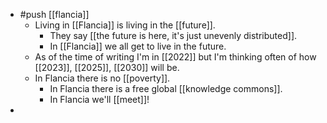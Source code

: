 - #push [[flancia]]
  - Living in [[Flancia]] is living in the [[future]].
	- They say [[the future is here, it's just unevenly distributed]]. 
    - In [[Flancia]] we all get to live in the future.
  - As of the time of writing I'm in [[2022]] but I'm thinking often of how [[2023]], [[2025]], [[2030]] will be.
  - In Flancia there is no [[poverty]].
	- In Flancia there is a free global [[knowledge commons]].
	- In Flancia we'll [[meet]]!
-
